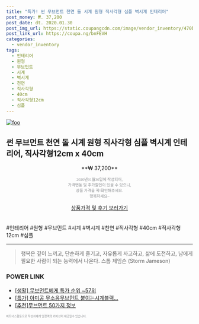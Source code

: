 ```yaml
--- 
title: "특가! 썬 무브먼트 천연 돌 시계 원형 직사각형 심플 벽시계 인테리어" 
post_money: ₩. 37,200 
post_date: dt. 2020.01.30 
post_img_url: https://static.coupangcdn.com/image/vendor_inventory/470b/dafe5c1802c9da74ade1f4f1d4aaa578a6e71f7442cd434ac6a37964df58.jpg 
post_link_url: https://coupa.ng/bnFEVH 
categories: 
  - vendor_inventory 
tags: 
  - 인테리어 
  - 원형 
  - 무브먼트 
  - 시계 
  - 벽시계 
  - 천연 
  - 직사각형 
  - 40cm 
  - 직사각형12cm 
  - 심플 
--- 
```

[![foo](https://static.coupangcdn.com/image/vendor_inventory/470b/dafe5c1802c9da74ade1f4f1d4aaa578a6e71f7442cd434ac6a37964df58.jpg)](https://coupa.ng/bnFEVH) 

## 썬 무브먼트 천연 돌 시계 원형 직사각형 심플 벽시계 인테리어, 직사각형12cm x 40cm 
<p style="text-align: center;">**₩ 37,200**</p> 
<p style="text-align: center;"><span style="color: #898c8f; font-family: Georgia,Times,serif; font-size: 0.75em;">2020년01월30일에 작성되어, <br>가격변동 및 추가할인이 있을 수 있으니,<br> 상품 가격을 꼭!확인해주세요.<br>행복하세요~</span> 
</p>	 
<div markdown="0" style="text-align: center;"><a href="https://coupa.ng/bnFEVH" class="btn btn--success">상품가격 및 후기 보러가기</a></div> 
<br><br> 
  #인테리어 #원형 #무브먼트 #시계 #벽시계 #천연 #직사각형 #40cm #직사각형12cm #심플 
<hr> 

> 행복은 깊이 느끼고, 단순하게 즐기고, 자유롭게 사고하고, 삶에 도전하고, 남에게 필요한 사람이 되는 능력에서 나온다. 스톰 제임슨 (Storm Jameson) 


### POWER LINK

* <a href="https://blog.naver.com/sakai111/221789873589" target="_blank"> [생활] 무브먼트베게 특가 순위 ~57위</a>
* <a href="https://blog.naver.com/sakai111/221790068465" target="_blank">[특가] 아미공 무소음무브먼트 붙이는시계블랙...</a>
* <a href="https://blog.naver.com/fasyy4321/221789831990" target="_blank">[추천]무브먼트 50가지 정보</a>

<span style="color: #898c8f; font-family: Georgia,Times,serif; font-size: 0.55em;">파트너스활동으로 작성자에게 일정액의 커미션이 제공될수 있습니다.</span> 
